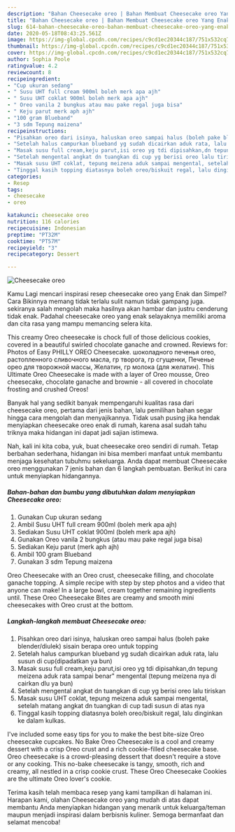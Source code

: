 ```yaml
---
description: "Bahan Cheesecake oreo | Bahan Membuat Cheesecake oreo Yang Enak Dan Lezat"
title: "Bahan Cheesecake oreo | Bahan Membuat Cheesecake oreo Yang Enak Dan Lezat"
slug: 614-bahan-cheesecake-oreo-bahan-membuat-cheesecake-oreo-yang-enak-dan-lezat
date: 2020-05-18T08:43:25.561Z
image: https://img-global.cpcdn.com/recipes/c9cd1ec20344c187/751x532cq70/cheesecake-oreo-foto-resep-utama.jpg
thumbnail: https://img-global.cpcdn.com/recipes/c9cd1ec20344c187/751x532cq70/cheesecake-oreo-foto-resep-utama.jpg
cover: https://img-global.cpcdn.com/recipes/c9cd1ec20344c187/751x532cq70/cheesecake-oreo-foto-resep-utama.jpg
author: Sophia Poole
ratingvalue: 4.2
reviewcount: 8
recipeingredient:
- "Cup ukuran sedang"
- " Susu UHT full cream 900ml boleh merk apa ajh"
- " Susu UHT coklat 900ml boleh merk apa ajh"
- " Oreo vanila 2 bungkus atau mau pake regal juga bisa"
- " Keju parut merk aph ajh"
- "100 gram Blueband"
- "3 sdm Tepung maizena"
recipeinstructions:
- "Pisahkan oreo dari isinya, haluskan oreo sampai halus (boleh pake blender/diulek) sisain berapa oreo untuk topping"
- "Setelah halus campurkan blueband yg sudah dicairkan aduk rata, lalu susun di cup(dipadatkan ya bun)"
- "Masak susu full cream,keju parut,isi oreo yg tdi dipisahkan,dn tepung meizena aduk rata sampai benar&#34; mengental (tepung meizena nya di cairkan dlu ya bun)"
- "Setelah mengental angkat dn tuangkan di cup yg berisi oreo lalu tiriskan"
- "Masak susu UHT coklat, tepung meizena aduk sampai mengental, setelah matang angkat dn tuangkan di cup tadi susun di atas nya"
- "Tinggal kasih topping diatasnya boleh oreo/biskuit regal, lalu dinginkan ke dalam kulkas."
categories:
- Resep
tags:
- cheesecake
- oreo

katakunci: cheesecake oreo 
nutrition: 116 calories
recipecuisine: Indonesian
preptime: "PT32M"
cooktime: "PT57M"
recipeyield: "3"
recipecategory: Dessert

---
```



![Cheesecake oreo](https://img-global.cpcdn.com/recipes/c9cd1ec20344c187/751x532cq70/cheesecake-oreo-foto-resep-utama.jpg)

Kamu Lagi mencari inspirasi resep cheesecake oreo yang Enak dan Simpel? Cara Bikinnya memang tidak terlalu sulit namun tidak gampang juga. sekiranya salah mengolah maka hasilnya akan hambar dan justru cenderung tidak enak. Padahal cheesecake oreo yang enak selayaknya memiliki aroma dan cita rasa yang mampu memancing selera kita.

This creamy Oreo cheesecake is chock full of those delicious cookies, covered in a beautiful swirled chocolate ganache and crowned. Reviews for: Photos of Easy PHILLY OREO Cheesecake. шоколадного печенья oreo, растопленного сливочного масла, гр творога, гр сгущенки, Печенье орео для творожной массы, Желатин, гр молока (для желатин). This Ultimate Oreo Cheesecake is made with a layer of Oreo mousse, Oreo cheesecake, chocolate ganache and brownie - all covered in chocolate frosting and crushed Oreos!

Banyak hal yang sedikit banyak mempengaruhi kualitas rasa dari cheesecake oreo, pertama dari jenis bahan, lalu pemilihan bahan segar hingga cara mengolah dan menyajikannya. Tidak usah pusing jika hendak menyiapkan cheesecake oreo enak di rumah, karena asal sudah tahu triknya maka hidangan ini dapat jadi sajian istimewa.


Nah, kali ini kita coba, yuk, buat cheesecake oreo sendiri di rumah. Tetap berbahan sederhana, hidangan ini bisa memberi manfaat untuk membantu menjaga kesehatan tubuhmu sekeluarga. Anda dapat membuat Cheesecake oreo menggunakan 7 jenis bahan dan 6 langkah pembuatan. Berikut ini cara untuk menyiapkan hidangannya.

<!--inarticleads1-->

##### Bahan-bahan dan bumbu yang dibutuhkan dalam menyiapkan Cheesecake oreo:

1. Gunakan Cup ukuran sedang
1. Ambil  Susu UHT full cream 900ml (boleh merk apa ajh)
1. Sediakan  Susu UHT coklat 900ml (boleh merk apa ajh)
1. Gunakan  Oreo vanila 2 bungkus (atau mau pake regal juga bisa)
1. Sediakan  Keju parut (merk aph ajh)
1. Ambil 100 gram Blueband
1. Gunakan 3 sdm Tepung maizena


Oreo Cheesecake with an Oreo crust, cheesecake filling, and chocolate ganache topping. A simple recipe with step by step photos and a video that anyone can make! In a large bowl, cream together remaining ingredients until. These Oreo Cheesecake Bites are creamy and smooth mini cheesecakes with Oreo crust at the bottom. 

<!--inarticleads2-->

##### Langkah-langkah membuat Cheesecake oreo:

1. Pisahkan oreo dari isinya, haluskan oreo sampai halus (boleh pake blender/diulek) sisain berapa oreo untuk topping
1. Setelah halus campurkan blueband yg sudah dicairkan aduk rata, lalu susun di cup(dipadatkan ya bun)
1. Masak susu full cream,keju parut,isi oreo yg tdi dipisahkan,dn tepung meizena aduk rata sampai benar&#34; mengental (tepung meizena nya di cairkan dlu ya bun)
1. Setelah mengental angkat dn tuangkan di cup yg berisi oreo lalu tiriskan
1. Masak susu UHT coklat, tepung meizena aduk sampai mengental, setelah matang angkat dn tuangkan di cup tadi susun di atas nya
1. Tinggal kasih topping diatasnya boleh oreo/biskuit regal, lalu dinginkan ke dalam kulkas.


I&#39;ve included some easy tips for you to make the best bite-size Oreo cheesecake cupcakes. No Bake Oreo Cheesecake is a cool and creamy dessert with a crisp Oreo crust and a rich cookie-filled cheesecake base. Oreo cheesecake is a crowd-pleasing dessert that doesn&#39;t require a stove or any cooking. This no-bake cheesecake is tangy, smooth, rich and creamy, all nestled in a crisp cookie crust. These Oreo Cheesecake Cookies are the ultimate Oreo lover&#39;s cookie. 

Terima kasih telah membaca resep yang kami tampilkan di halaman ini. Harapan kami, olahan Cheesecake oreo yang mudah di atas dapat membantu Anda menyiapkan hidangan yang menarik untuk keluarga/teman maupun menjadi inspirasi dalam berbisnis kuliner. Semoga bermanfaat dan selamat mencoba!
